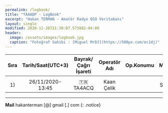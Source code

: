 ```yaml
---
permalink: /logbook/
title: "TA4ADP - LogBook"
excerpt: "Hakan TERMAN - Amatör Radyo QSO Veritabanı"
layout: single
modified: 2020-11-26T21:30:07.573882-04:00
header:
  image: /assets/images/logbook.jpg
  caption: "Fotoğraf Sahibi : [Miguel MrDJ](https://500px.com/ec1dj)"
---
```


|Sıra|Tarih/Saat(UTC+3)|Bayrak/Çağrı İşareti|Operatör Adı|Op.Konumu|Mod|Band|Konumum|SWL/HAM|Not|
|:-: |:-:              |:-:                 |:-:         |:-:      |:-:|:-: |:-:    |:-:    |:-:|
|    |                 |                    |            |         |   |    |       |       |   |
|1)  |26/11/2020-13:45 |:tr: TA4ACQ         |Kaan Çelik  |         |SSB|UHF |KM48UM |HAM    |İlk QSO|


---
**Mail** hakanterman [@] gmail [.] com
{: .notice}

